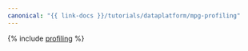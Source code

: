 ```yaml
---
canonical: "{{ link-docs }}/tutorials/dataplatform/mpg-profiling"
---
```


{% include [profiling](../../_tutorials/dataplatform/mpg-profiling.md) %}